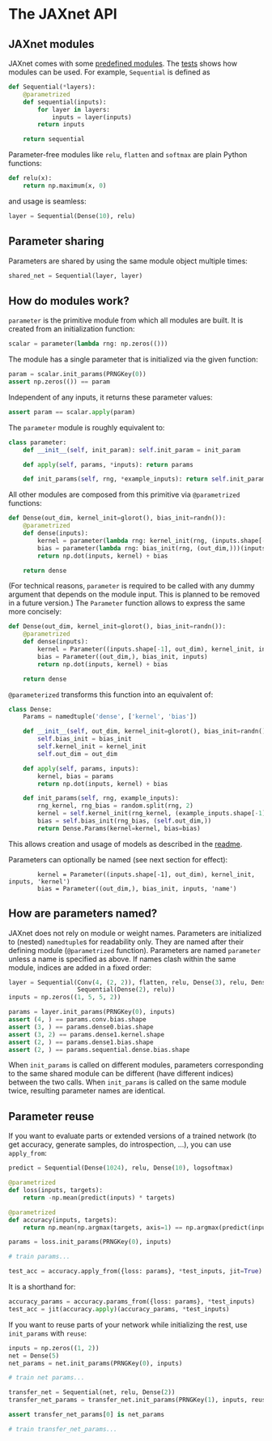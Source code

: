 # The JAXnet API

## JAXnet modules

JAXnet comes with some [predefined modules](jaxnet/modules.py).
The [tests](tests/test_modules.py) shows how modules can be used.
For example, `Sequential` is defined as

```python
def Sequential(*layers):
    @parametrized
    def sequential(inputs):
        for layer in layers:
            inputs = layer(inputs)
        return inputs

    return sequential
```

Parameter-free modules like `relu`, `flatten` and `softmax` are plain Python functions:

```python
def relu(x):
    return np.maximum(x, 0)
```

and usage is seamless:

```python
layer = Sequential(Dense(10), relu)
```

## Parameter sharing

Parameters are shared by using the same module object multiple times:

```python
shared_net = Sequential(layer, layer)
```

## How do modules work?

`parameter` is the primitive module from which all modules are built.
It is created from an initialization function:

```python
scalar = parameter(lambda rng: np.zeros(()))
```

The module has a single parameter that is initialized via the given function:

```python
param = scalar.init_params(PRNGKey(0))
assert np.zeros(()) == param
```

Independent of any inputs, it returns these parameter values:

```python
assert param == scalar.apply(param)
```

The `parameter` module is roughly equivalent to:

```python
class parameter:
    def __init__(self, init_param): self.init_param = init_param

    def apply(self, params, *inputs): return params

    def init_params(self, rng, *example_inputs): return self.init_param(rng)
```

All other modules are composed from this primitive via `@parametrized` functions:

```python
def Dense(out_dim, kernel_init=glorot(), bias_init=randn()):
    @parametrized
    def dense(inputs):
        kernel = parameter(lambda rng: kernel_init(rng, (inputs.shape[-1], out_dim)))(inputs)
        bias = parameter(lambda rng: bias_init(rng, (out_dim,)))(inputs)
        return np.dot(inputs, kernel) + bias

    return dense
```

(For technical reasons, `parameter` is required to be called with any dummy argument
that depends on the module input.
This is planned to be removed in a future version.)
The `Parameter` function allows to express the same more concisely:

```python
def Dense(out_dim, kernel_init=glorot(), bias_init=randn()):
    @parametrized
    def dense(inputs):
        kernel = Parameter((inputs.shape[-1], out_dim), kernel_init, inputs)
        bias = Parameter((out_dim,), bias_init, inputs)
        return np.dot(inputs, kernel) + bias

    return dense
```

`@parameterized` transforms this function into an equivalent of:

```python
class Dense:
    Params = namedtuple('dense', ['kernel', 'bias'])

    def __init__(self, out_dim, kernel_init=glorot(), bias_init=randn()):
        self.bias_init = bias_init
        self.kernel_init = kernel_init
        self.out_dim = out_dim

    def apply(self, params, inputs):
        kernel, bias = params
        return np.dot(inputs, kernel) + bias

    def init_params(self, rng, example_inputs):
        rng_kernel, rng_bias = random.split(rng, 2)
        kernel = self.kernel_init(rng_kernel, (example_inputs.shape[-1], self.out_dim))
        bias = self.bias_init(rng_bias, (self.out_dim,))
        return Dense.Params(kernel=kernel, bias=bias)
```

This allows creation and usage of models as described in the [readme](README.md).

Parameters can optionally be named (see next section for effect):
```
        kernel = Parameter((inputs.shape[-1], out_dim), kernel_init, inputs, 'kernel')
        bias = Parameter((out_dim,), bias_init, inputs, 'name')
```

## How are parameters named?

JAXnet does not rely on module or weight names.
Parameters are initialized to (nested) `namedtuple`s for readability only.
They are named after their defining module (`@parametrized` function).
Parameters are named `parameter` unless a name is specified as above.
If names clash within the same module, indices are added in a fixed order:

```python
layer = Sequential(Conv(4, (2, 2)), flatten, relu, Dense(3), relu, Dense(2),
                   Sequential(Dense(2), relu))
inputs = np.zeros((1, 5, 5, 2))

params = layer.init_params(PRNGKey(0), inputs)
assert (4, ) == params.conv.bias.shape
assert (3, ) == params.dense0.bias.shape
assert (3, 2) == params.dense1.kernel.shape
assert (2, ) == params.dense1.bias.shape
assert (2, ) == params.sequential.dense.bias.shape
```

When `init_params` is called on different modules, parameters corresponding to the same shared module can be different (have different indices) between the two calls.
When `init_params` is called on the same module twice, resulting parameter names are identical.

## Parameter reuse

If you want to evaluate parts or extended versions of a trained network
(to get accuracy, generate samples, do introspection, ...), you can use `apply_from`:

```python
predict = Sequential(Dense(1024), relu, Dense(10), logsoftmax)

@parametrized
def loss(inputs, targets):
    return -np.mean(predict(inputs) * targets)

@parametrized
def accuracy(inputs, targets):
    return np.mean(np.argmax(targets, axis=1) == np.argmax(predict(inputs), axis=1))

params = loss.init_params(PRNGKey(0), inputs)

# train params...

test_acc = accuracy.apply_from({loss: params}, *test_inputs, jit=True)
```

It is a shorthand for:

```python
accuracy_params = accuracy.params_from({loss: params}, *test_inputs)
test_acc = jit(accuracy.apply)(accuracy_params, *test_inputs)
```

If you want to reuse parts of your network while initializing the rest, use `init_params` with `reuse`:

```python
inputs = np.zeros((1, 2))
net = Dense(5)
net_params = net.init_params(PRNGKey(0), inputs)

# train net params...

transfer_net = Sequential(net, relu, Dense(2))
transfer_net_params = transfer_net.init_params(PRNGKey(1), inputs, reuse={net: net_params})

assert transfer_net_params[0] is net_params

# train transfer_net_params...
```